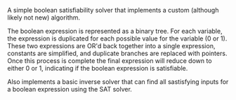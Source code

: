 A simple boolean satisfiability solver that implements a custom (although likely not new) algorithm. 

The boolean expression is represented as a binary tree. For each variable, the expression is duplicated for each possible value for the variable (0 or 1). These two expressions are OR'd back together into a single expression, constants are simplified, and duplicate branches are replaced with pointers. Once this process is complete the final expression will reduce down to either 0 or 1, indicating if the boolean expression is satisfiable.

Also implements a basic inverse solver that can find all sastisfying inputs for a boolean expression using the SAT solver.